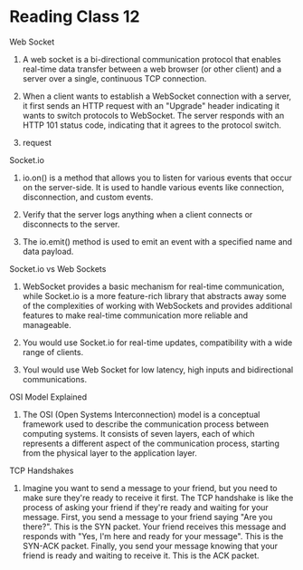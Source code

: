 # Reading Class 12

Web Socket

1) A web socket is a bi-directional communication protocol that enables real-time data transfer between a web browser (or other client) and a server over a single, continuous TCP connection.

2) When a client wants to establish a WebSocket connection with a server, it first sends an HTTP request with an "Upgrade" header indicating it wants to switch protocols to WebSocket. The server responds with an HTTP 101 status code, indicating that it agrees to the protocol switch.

3) request

Socket.io

1) io.on() is a method that allows you to listen for various events that occur on the server-side. It is used to handle various events like connection, disconnection, and custom events.

2) Verify that the server logs anything when a client connects or disconnects to the server.

3) The io.emit() method is used to emit an event with a specified name and data payload.

Socket.io vs Web Sockets

1) WebSocket provides a basic mechanism for real-time communication, while Socket.io is a more feature-rich library that abstracts away some of the complexities of working with  WebSockets and provides additional features to make real-time communication more reliable and manageable.

2) You would use Socket.io for real-time updates, compatibility with a wide range of clients.

3) Youl would use Web Socket for low latency, high inputs and bidirectional communications.

OSI Model Explained

1) The OSI (Open Systems Interconnection) model is a conceptual framework used to describe the communication process between computing systems. It consists of seven layers, each of which represents a different aspect of the communication process, starting from the physical layer to the application layer.

TCP Handshakes

1) Imagine you want to send a message to your friend, but you need to make sure they're ready to receive it first. The TCP handshake is like the process of asking your friend if they're ready and waiting for your message. First, you send a message to your friend saying "Are you there?". This is the SYN packet. Your friend receives this message and responds with "Yes, I'm here and ready for your message". This is the SYN-ACK packet. Finally, you send your message knowing that your friend is ready and waiting to receive it. This is the ACK packet.